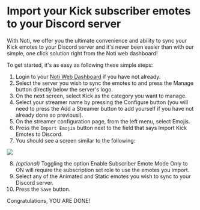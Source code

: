 # Import your Kick subscriber emotes to your Discord server

With Noti, we offer you the ultimate convenience and ability to sync your Kick emotes to your Discord server and it's never been easier than with our simple, one click solution right from the Noti web dashboard!

To get started, it's as easy as following these simple steps:

1. Login to your [Noti Web Dashboard](https://notibot.app/dashboard) if you have not already.
2. Select the server you wish to sync the emotes to and press the Manage button directly below the server's logo.
3. On the next screen, select Kick as the category you want to manage.
4. Select your streamer name by pressing the Configure button (you will need to press the Add a Streamer button to add yourself if you have not already done so previousl).
5. On the streamer configuration page, from the left menu, select Emojis.
6. Press the `Import Emojis` button next to the field that says Import Kick Emotes to Discord.
7. You should see a screen similar to the following:

![](../.gitbook/assets/emojis-import2.png)

8. *(optional)* Toggling the option Enable Subscriber Emote Mode Only to ON will require the subscription set role to use the emotes you import.
9. Select any of the Animated and Static emotes you wish to sync to your Discord server.
10. Press the `Save` button.

Congratulations, YOU ARE DONE!
